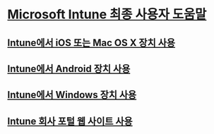 # [Microsoft Intune 최종 사용자 도움말]()
## [Intune에서 iOS 또는 Mac OS X 장치 사용](using-your-ios-or-mac-os-x-device-with-intune.md)
## [Intune에서 Android 장치 사용](using-your-android-device-with-intune.md)
## [Intune에서 Windows 장치 사용](using-your-windows-device-with-intune.md)
## [Intune 회사 포털 웹 사이트 사용](using-the-intune-company-portal-website.md)


<!--HONumber=Jul16_HO3-->


